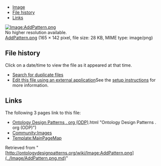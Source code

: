 * [Image](../Image/AddPattern.png.md#file)
* [File history](../Image/AddPattern.png.md#filehistory)
* [Links](../Image/AddPattern.png.md#filelinks)

[![Image:AddPattern.png](../../../images/0/0c/AddPattern.png)](../../../images/0/0c/AddPattern.png)  
No higher resolution available.  
[AddPattern.png](../../../images/0/0c/AddPattern.png)‎ (165 × 142 pixel, file size: 28 KB, MIME type: image/png)

## File history

Click on a date/time to view the file as it appeared at that time.



  
* [Search for duplicate files](http://ontologydesignpatterns.org/wiki/Special:FileDuplicateSearch/AddPattern.png "Special:FileDuplicateSearch/AddPattern.png")
* [Edit this file using an external application](http://ontologydesignpatterns.org/wiki/index.php?title=Image:AddPattern.png&action=edit&externaledit=true&mode=file "Image:AddPattern.png")See the [setup instructions](http://www.mediawiki.org/wiki/Manual:External_editors "http://www.mediawiki.org/wiki/Manual:External_editors") for more information.

## Links



The following 3 pages link to this file:


* [Ontology Design Patterns . org (ODP)](../Ontology_Design_Patterns_._org_(ODP).md).html "Ontology Design Patterns . org (ODP)")
* [Community:Images](../Community/Images.md "Community:Images")
* [Template:MainPageMap](../Template/MainPageMap.md "Template:MainPageMap")


Retrieved from "[http://ontologydesignpatterns.org/wiki/Image:AddPattern.png](../Image/AddPattern.png.md)"